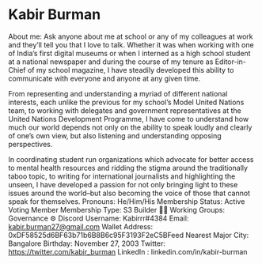 # Kabir Burman

About me: Ask anyone about me at school or any of my colleagues at work and they’ll tell you that I love to talk. Whether it was when working with one of India’s first digital museums or when I interned as a high school student at a national newspaper and during the course of my tenure as Editor-in-Chief of my school magazine, I have steadily developed this ability to communicate with everyone and anyone at any given time. 

From representing and understanding a myriad of different national interests, each unlike the previous for my school’s Model United Nations team, to working with delegates and government representatives at the United Nations Development Programme, I have come to understand how much our world depends not only on the ability to speak loudly and clearly of one’s own view, but also listening and understanding opposing perspectives.  

In coordinating student run organizations which advocate for better access to mental health resources and ridding the stigma around the traditionally taboo topic, to writing for international journalists and highlighting the unseen, I have developed a passion for not only bringing light to these issues around the world–but also becoming the voice of those that cannot speak for themselves.
Pronouns: He/Him/His
Membership Status: Active Voting Member
Membership Type: S3 Builder 🧑‍🚀
Working Groups: Governance ⚙️
Discord Username: Kabirrr#4384
Email: kabir.burman27@gmail.com
Wallet Address: 0xDF58525d6BF63b71b6B8B6c95F3193F2eC5BFeed
Nearest Major City: Bangalore
Birthday: November 27, 2003
Twitter: https://twitter.com/kabir_burman
LinkedIn : linkedin.com/in/kabir-burman